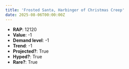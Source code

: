 ```yaml
---
title: 'Frosted Santa, Harbinger of Christmas Creep'
date: 2025-08-06T00:00:00Z
---
```

- **RAP**: 12120
- **Value**: -1
- **Demand level**: -1
- **Trend**: -1
- **Projected?**: True
- **Hyped?**: True
- **Rare?**: True
